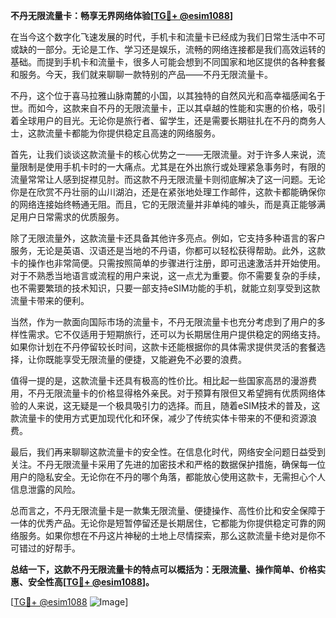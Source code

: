 **不丹无限流量卡：畅享无界网络体验[[TG💪+ @esim1088](https://t.me/s/esim1088)]**

在当今这个数字化飞速发展的时代，手机卡和流量卡已经成为我们日常生活中不可或缺的一部分。无论是工作、学习还是娱乐，流畅的网络连接都是我们高效运转的基础。而提到手机卡和流量卡，很多人可能会想到不同国家和地区提供的各种套餐和服务。今天，我们就来聊聊一款特别的产品——不丹无限流量卡。

不丹，这个位于喜马拉雅山脉南麓的小国，以其独特的自然风光和高幸福感闻名于世。而如今，这款来自不丹的无限流量卡，正以其卓越的性能和实惠的价格，吸引着全球用户的目光。无论你是旅行者、留学生，还是需要长期驻扎在不丹的商务人士，这款流量卡都能为你提供稳定且高速的网络服务。

首先，让我们谈谈这款流量卡的核心优势之一——无限流量。对于许多人来说，流量限制是使用手机卡时的一大痛点。尤其是在外出旅行或处理紧急事务时，有限的流量常常让人感到捉襟见肘。而这款不丹无限流量卡则彻底解决了这一问题。无论你是在欣赏不丹壮丽的山川湖泊，还是在紧张地处理工作邮件，这款卡都能确保你的网络连接始终畅通无阻。而且，它的无限流量并非单纯的噱头，而是真正能够满足用户日常需求的优质服务。

除了无限流量外，这款流量卡还具备其他许多亮点。例如，它支持多种语言的客户服务，无论是英语、汉语还是当地的不丹语，你都可以轻松获得帮助。此外，这款卡的操作也非常简便。只需按照简单的步骤进行注册，即可迅速激活并开始使用。对于不熟悉当地语言或流程的用户来说，这一点尤为重要。你不需要复杂的手续，也不需要繁琐的技术知识，只要一部支持eSIM功能的手机，就能立刻享受到这款流量卡带来的便利。

当然，作为一款面向国际市场的流量卡，不丹无限流量卡也充分考虑到了用户的多样性需求。它不仅适用于短期旅行，还可以为长期居住用户提供稳定的网络支持。如果你计划在不丹停留较长时间，这款卡还能根据你的具体需求提供灵活的套餐选择，让你既能享受无限流量的便捷，又能避免不必要的浪费。

值得一提的是，这款流量卡还具有极高的性价比。相比起一些国家高昂的漫游费用，不丹无限流量卡的价格显得格外亲民。对于预算有限但又希望拥有优质网络体验的人来说，这无疑是一个极具吸引力的选择。而且，随着eSIM技术的普及，这款流量卡的使用方式更加现代化和环保，减少了传统实体卡带来的不便和资源浪费。

最后，我们再来聊聊这款流量卡的安全性。在信息化时代，网络安全问题日益受到关注。不丹无限流量卡采用了先进的加密技术和严格的数据保护措施，确保每一位用户的隐私安全。无论你在不丹的哪个角落，都能放心使用这款卡，无需担心个人信息泄露的风险。

总而言之，不丹无限流量卡是一款集无限流量、便捷操作、高性价比和安全保障于一体的优秀产品。无论你是短暂停留还是长期居住，它都能为你提供稳定可靠的网络服务。如果你想在不丹这片神秘的土地上尽情探索，那么这款流量卡绝对是你不可错过的好帮手。

**总结一下，这款不丹无限流量卡的特点可以概括为：无限流量、操作简单、价格实惠、安全性高[[TG💪+ @esim1088](https://t.me/s/esim1088)]。**

[[TG💪+ @esim1088](https://t.me/s/esim1088) ![Image](https://i.postimg.cc/4NQfJmqS/Snipaste-2025-05-13-00-14-12.png)]